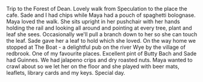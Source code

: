 Trip to the Forest of Dean. Lovely walk from Speculation to the place the cafe. Sade and I had chips while Maya had a pouch of spaghetti bolognase. Maya loved the walk. She sits upright in her pushchair with her hands holding the rail and looking all around and pointing at every tree, plant and leaf  she sees. Occasionally we'll pull a branch down to her so she can touch the leaf. Sade gave her a leaf to hold which she loved. On the way home we stopped at The Boat - a delightful pub on the river Wye by the village of redbrook. One of my favourite places. Excellent pint of Butty Bach and Sade had Guinnes. We had jalapeno crips and dry roasted nuts. Maya wanted to crawl about so we let her on the floor and she played with beer mats, leaflets, library cards and my keys. Special day.
